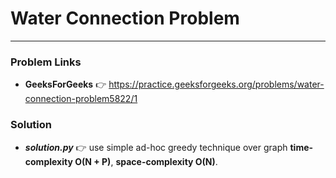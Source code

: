 # Water Connection Problem

---

### Problem Links
- **__GeeksForGeeks__** :point_right: https://practice.geeksforgeeks.org/problems/water-connection-problem5822/1

### Solution
- **_solution.py_** :point_right: use simple ad-hoc greedy technique over graph **time-complexity O(N + P)**, **space-complexity O(N)**.
